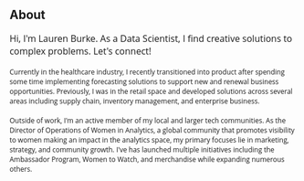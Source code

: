 
## About 


<span style="font-family:Open Sans; font-size:16px;">
  Hi, I'm Lauren Burke. As a Data Scientist, I find creative solutions to complex problems. Let's connect!
</span>
</br></br>
<span style="font-family:Open Sans; font-size:12px;">
Currently in the healthcare industry, I recently transitioned into product after spending some time implementing forecasting solutions to support new and renewal business opportunities. Previously, I was in the retail space and developed solutions across several areas including supply chain, inventory management, and enterprise business. 
</span>
</br></br>
<span style="font-family:Open Sans; font-size:12px;">
Outside of work, I'm an active member of my local and larger tech communities. 
As the Director of Operations of Women in Analytics, a global community that promotes visibility to women making an impact in the analytics space, my primary focuses lie in marketing, strategy, and community growth. I've has launched multiple initiatives including the Ambassador Program, Women to Watch, and merchandise while expanding numerous others.
</span>
